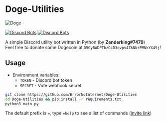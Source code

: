 # Doge-Utilities
![Doge](https://images-ext-1.discordapp.net/external/rarDliGfkaTHLvL8XKYESCSj4Tw8-h55fOz9dO24nYs/%3Fsize%3D512/https/cdn.discordapp.com/avatars/854965721805226005/a8c3e7d9ae4dd3b69524e2476f8c7032.webp?width=250&height=250)

[![Discord Bots](https://top.gg/api/widget/status/854965721805226005.svg?noavatar=true)](https://top.gg/bot/854965721805226005)
[![Discord Bots](https://top.gg/api/widget/upvotes/854965721805226005.svg?noavatar=true)](https://top.gg/bot/854965721805226005)

A simple Discord utility bot written in Python (by **Zenderking#7479**)\
Feel free to donate some Dogecoin at `D5Gy8ADPTbzGLD3qvpv4ZkNNrPMNkYX49j`!

## Usage
- Environment variables:
  - `TOKEN` - Discord bot token
  - `SECRET` - Vote webhook secret

```sh
git clone https://github.com/ErrorNoInternet/Doge-Utilities
cd Doge-Utilities && pip install -r requirements.txt
python3 main.py
```
The default prefix is `=`, type `=help` to see a list of commands ([invite link](https://discord.com/oauth2/authorize?client_id=854965721805226005&permissions=8&&scope=bot))
